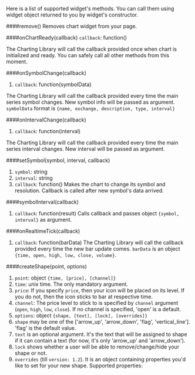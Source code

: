 Here is a list of supported widget's methods. You can call them using widget object returned to you by widget's constructor.

####remove()
Removes chart widget from your page.

####onChartReady(callback)
`callback`: function()

The Charting Library will call the callback provided once when chart is initialized and ready. You can safely call all other methods from this moment.

####onSymbolChange(callback)
1. `callback`: function(symbolData)

The Charting Library will call the callback provided every time the main series symbol changes. New symbol info will be passed as argument. `symbolData` format is `{name, exchange, description, type, interval}`

####onIntervalChange(callback)
1. `callback`: function(interval)

The Charting Library will call the callback provided every time the main series interval changes. New interval will be passed as argument.

####setSymbol(symbol, interval, callback)
1. `symbol`: string
2. `interval`: string
3. `callback`: function()
Makes the chart to change its symbol and resolution. Callback is called after new symbol's data arrived.

####symbolInterval(callback)
1. `callback`: function(result)
Calls callback and passes object `{symbol, interval}` as argument.

####onRealtimeTick(callback)
1. `callback`: function(barData)
The Charting Library will call the callback provided every time the new bar update comes. `barData` is an object `{time, open, high, low, close, volume}`.

####createShape(point, options)
1. `point`: object `{time, [price], [channel]}`
  1. `time`: unix time. The only mandatory argument.
  2. `price`: If you specify `price`, then your icon will be placed on its level. If you do not, then the icon sticks to bar at respective time.
  3. `channel`: The price level to stick to is specified by `channel` argument (`open`, `high`, `low`, `close`). If no channel is specified, 'open' is a default.
2. `options`: object `{shape, [text], [lock], [overrides]}`
  1. `shape` may be one of the ['arrow_up', 'arrow_down', 'flag', 'vertical_line']. 'flag' is the default value.
  2. `text` is an optional argument. It's the text that will be assigned to shape if it can contain a text (for now, it's only 'arrow_up' and 'arrow_down').
  3. `lock` shows whether a user will be able to remove/change/hide your shape or not.
  4. `overrides` (till `version: 1.2`). It is an object containing properties you'd like to set for your new shape. Supported properties:



